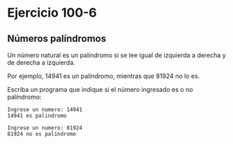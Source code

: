 
# Ejercicio 100-6

## Números palíndromos

Un número natural es un palíndromo si se lee igual de izquierda a derecha y de derecha a izquierda.

Por ejemplo, 14941 es un palíndromo, mientras que 81924 no lo es.

Escriba un programa que indique si el número ingresado es o no palíndromo:

```
Ingrese un numero: 14941
14941 es palindromo

Ingrese un numero: 81924
81924 no es palindromo
```

